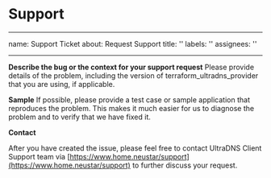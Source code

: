 # Support
---
name: Support Ticket
about: Request Support
title: ''
labels: ''
assignees: ''

---

**Describe the bug or the context for your support request**
Please provide details of the problem, including the version of terraform_ultradns_provider that you
are using, if applicable.

**Sample**
If possible, please provide a test case or sample application that reproduces
the problem. This makes it much easier for us to diagnose the problem and to verify that
we have fixed it.

**Contact**

After you have created the issue, please feel free to contact UltraDNS Client Support team via [https://www.home.neustar/support](https://www.home.neustar/support) to further discuss your request.
